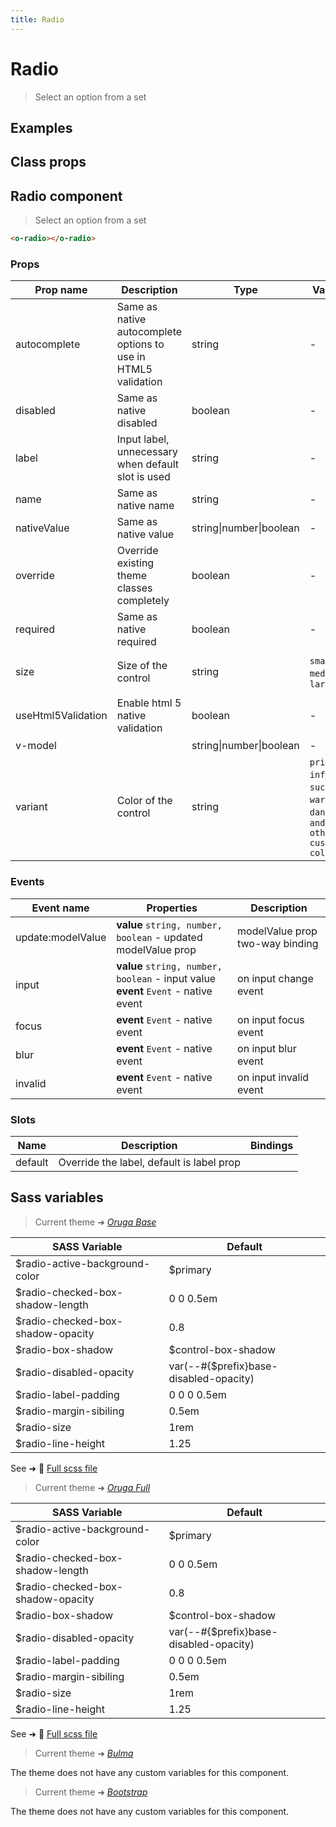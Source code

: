 ```yaml
---
title: Radio
---
```


# Radio

<div class="vp-doc">

> Select an option from a set

</div>

<div class="vp-example">

## Examples

<example-radio />

</div>
<div class="vp-example">

## Class props

<inspector-radio-viewer />

</div>

<div class="vp-doc">

## Radio component

> Select an option from a set

```html
<o-radio></o-radio>
```

### Props

| Prop name          | Description                                                    | Type                    | Values                                                                          | Default                                                                                                                                             |
| ------------------ | -------------------------------------------------------------- | ----------------------- | ------------------------------------------------------------------------------- | --------------------------------------------------------------------------------------------------------------------------------------------------- |
| autocomplete       | Same as native autocomplete options to use in HTML5 validation | string                  | -                                                                               | <div><small>From <b>config</b>:</small></div><code style='white-space: nowrap; padding: 0;'>radio: {<br>&nbsp;&nbsp;autocomplete: "off"<br>}</code> |
| disabled           | Same as native disabled                                        | boolean                 | -                                                                               | <code style='white-space: nowrap; padding: 0;'>false</code>                                                                                         |
| label              | Input label, unnecessary when default slot is used             | string                  | -                                                                               |                                                                                                                                                     |
| name               | Same as native name                                            | string                  | -                                                                               |                                                                                                                                                     |
| nativeValue        | Same as native value                                           | string\|number\|boolean | -                                                                               |                                                                                                                                                     |
| override           | Override existing theme classes completely                     | boolean                 | -                                                                               |                                                                                                                                                     |
| required           | Same as native required                                        | boolean                 | -                                                                               | <code style='white-space: nowrap; padding: 0;'>false</code>                                                                                         |
| size               | Size of the control                                            | string                  | `small`, `medium`, `large`                                                      | <div><small>From <b>config</b>:</small></div><code style='white-space: nowrap; padding: 0;'>radio: {<br>&nbsp;&nbsp;size: undefined<br>}</code>     |
| useHtml5Validation | Enable html 5 native validation                                | boolean                 | -                                                                               | <div><small>From <b>config</b>:</small></div><code style='white-space: nowrap; padding: 0;'>{<br>&nbsp;&nbsp;useHtml5Validation: true<br>}</code>   |
| v-model            |                                                                | string\|number\|boolean | -                                                                               |                                                                                                                                                     |
| variant            | Color of the control                                           | string                  | `primary`, `info`, `success`, `warning`, `danger`, `and any other custom color` | <div><small>From <b>config</b>:</small></div><code style='white-space: nowrap; padding: 0;'>radio: {<br>&nbsp;&nbsp;variant: undefined<br>}</code>  |

### Events

| Event name        | Properties                                                                             | Description                     |
| ----------------- | -------------------------------------------------------------------------------------- | ------------------------------- |
| update:modelValue | **value** `string, number, boolean` - updated modelValue prop                          | modelValue prop two-way binding |
| input             | **value** `string, number, boolean` - input value<br/>**event** `Event` - native event | on input change event           |
| focus             | **event** `Event` - native event                                                       | on input focus event            |
| blur              | **event** `Event` - native event                                                       | on input blur event             |
| invalid           | **event** `Event` - native event                                                       | on input invalid event          |

### Slots

| Name    | Description                               | Bindings |
| ------- | ----------------------------------------- | -------- |
| default | Override the label, default is label prop |          |

</div>

<div class="vp-doc">

## Sass variables

<div class="theme-orugabase">

> Current theme ➜ _[Oruga Base](https://github.com/oruga-ui/theme-oruga)_

| SASS Variable                     | Default                                |
| --------------------------------- | -------------------------------------- |
| $radio-active-background-color    | $primary                               |
| $radio-checked-box-shadow-length  | 0 0 0.5em                              |
| $radio-checked-box-shadow-opacity | 0.8                                    |
| $radio-box-shadow                 | $control-box-shadow                    |
| $radio-disabled-opacity           | var(--#{$prefix}base-disabled-opacity) |
| $radio-label-padding              | 0 0 0 0.5em                            |
| $radio-margin-sibiling            | 0.5em                                  |
| $radio-size                       | 1rem                                   |
| $radio-line-height                | 1.25                                   |

See ➜ 📄 [Full scss file](https://github.com/oruga-ui/theme-oruga/tree/main/src/assets/scss/components/_radio.scss)

</div><div class="theme-orugafull">

> Current theme ➜ _[Oruga Full](https://github.com/oruga-ui/theme-oruga)_

| SASS Variable                     | Default                                |
| --------------------------------- | -------------------------------------- |
| $radio-active-background-color    | $primary                               |
| $radio-checked-box-shadow-length  | 0 0 0.5em                              |
| $radio-checked-box-shadow-opacity | 0.8                                    |
| $radio-box-shadow                 | $control-box-shadow                    |
| $radio-disabled-opacity           | var(--#{$prefix}base-disabled-opacity) |
| $radio-label-padding              | 0 0 0 0.5em                            |
| $radio-margin-sibiling            | 0.5em                                  |
| $radio-size                       | 1rem                                   |
| $radio-line-height                | 1.25                                   |

See ➜ 📄 [Full scss file](https://github.com/oruga-ui/theme-oruga/tree/main/src/assets/scss/components/_radio.scss)

</div><div class="theme-bulma">

> Current theme ➜ _[Bulma](https://github.com/oruga-ui/theme-bulma)_

<p>The theme does not have any custom variables for this component.</p>
</div><div class="theme-bootstrap">

> Current theme ➜ _[Bootstrap](https://github.com/oruga-ui/theme-bootstrap)_

<p>The theme does not have any custom variables for this component.</p>
</div>

</div>
